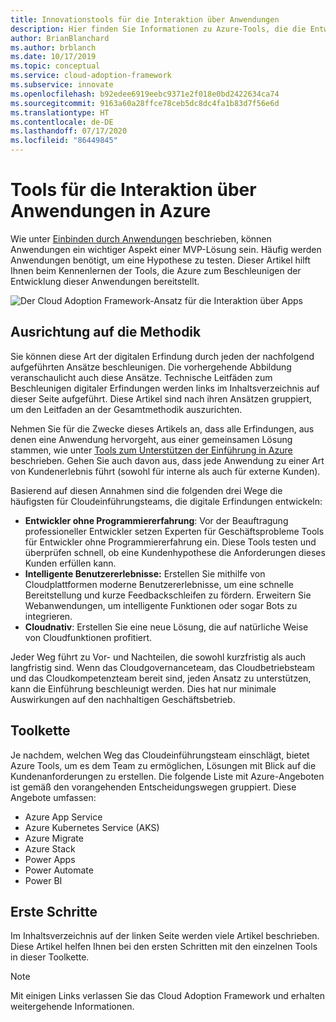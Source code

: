 ```yaml
---
title: Innovationstools für die Interaktion über Anwendungen
description: Hier finden Sie Informationen zu Azure-Tools, die die Entwicklung von Anwendungen beschleunigen, die mit der Innovationsmethodik des Cloud Adoption Framework in Einklang stehen.
author: BrianBlanchard
ms.author: brblanch
ms.date: 10/17/2019
ms.topic: conceptual
ms.service: cloud-adoption-framework
ms.subservice: innovate
ms.openlocfilehash: b92edee6919eebc9371e2f018e0bd2422634ca74
ms.sourcegitcommit: 9163a60a28ffce78ceb5dc8dc4fa1b83d7f56e6d
ms.translationtype: HT
ms.contentlocale: de-DE
ms.lasthandoff: 07/17/2020
ms.locfileid: "86449845"
---
```

# <a name="tools-to-engage-via-applications-in-azure"></a>Tools für die Interaktion über Anwendungen in Azure

Wie unter [Einbinden durch Anwendungen](../considerations/apps.md) beschrieben, können Anwendungen ein wichtiger Aspekt einer MVP-Lösung sein. Häufig werden Anwendungen benötigt, um eine Hypothese zu testen. Dieser Artikel hilft Ihnen beim Kennenlernen der Tools, die Azure zum Beschleunigen der Entwicklung dieser Anwendungen bereitstellt.

![Der Cloud Adoption Framework-Ansatz für die Interaktion über Apps](../../_images/innovate/engage-via-apps.png)

## <a name="alignment-to-the-methodology"></a>Ausrichtung auf die Methodik

Sie können diese Art der digitalen Erfindung durch jeden der nachfolgend aufgeführten Ansätze beschleunigen. Die vorhergehende Abbildung veranschaulicht auch diese Ansätze. Technische Leitfäden zum Beschleunigen digitaler Erfindungen werden links im Inhaltsverzeichnis auf dieser Seite aufgeführt. Diese Artikel sind nach ihren Ansätzen gruppiert, um den Leitfaden an der Gesamtmethodik auszurichten.

Nehmen Sie für die Zwecke dieses Artikels an, dass alle Erfindungen, aus denen eine Anwendung hervorgeht, aus einer gemeinsamen Lösung stammen, wie unter [Tools zum Unterstützen der Einführung in Azure](./ci-cd.md) beschrieben. Gehen Sie auch davon aus, dass jede Anwendung zu einer Art von Kundenerlebnis führt (sowohl für interne als auch für externe Kunden).

Basierend auf diesen Annahmen sind die folgenden drei Wege die häufigsten für Cloudeinführungsteams, die digitale Erfindungen entwickeln:

- **Entwickler ohne Programmiererfahrung**: Vor der Beauftragung professioneller Entwickler setzen Experten für Geschäftsprobleme Tools für Entwickler ohne Programmiererfahrung ein. Diese Tools testen und überprüfen schnell, ob eine Kundenhypothese die Anforderungen dieses Kunden erfüllen kann.
- **Intelligente Benutzererlebnisse:** Erstellen Sie mithilfe von Cloudplattformen moderne Benutzererlebnisse, um eine schnelle Bereitstellung und kurze Feedbackschleifen zu fördern. Erweitern Sie Webanwendungen, um intelligente Funktionen oder sogar Bots zu integrieren.
- **Cloudnativ**: Erstellen Sie eine neue Lösung, die auf natürliche Weise von Cloudfunktionen profitiert.

Jeder Weg führt zu Vor- und Nachteilen, die sowohl kurzfristig als auch langfristig sind. Wenn das Cloudgovernanceteam, das Cloudbetriebsteam und das Cloudkompetenzteam bereit sind, jeden Ansatz zu unterstützen, kann die Einführung beschleunigt werden. Dies hat nur minimale Auswirkungen auf den nachhaltigen Geschäftsbetrieb.

## <a name="toolchain"></a>Toolkette

Je nachdem, welchen Weg das Cloudeinführungsteam einschlägt, bietet Azure Tools, um es dem Team zu ermöglichen, Lösungen mit Blick auf die Kundenanforderungen zu erstellen. Die folgende Liste mit Azure-Angeboten ist gemäß den vorangehenden Entscheidungswegen gruppiert. Diese Angebote umfassen:

- Azure App Service
- Azure Kubernetes Service (AKS)
- Azure Migrate
- Azure Stack
- Power Apps
- Power Automate
- Power BI

## <a name="get-started"></a>Erste Schritte

Im Inhaltsverzeichnis auf der linken Seite werden viele Artikel beschrieben. Diese Artikel helfen Ihnen bei den ersten Schritten mit den einzelnen Tools in dieser Toolkette.

> [!NOTE]
> Mit einigen Links verlassen Sie das Cloud Adoption Framework und erhalten weitergehende Informationen.
